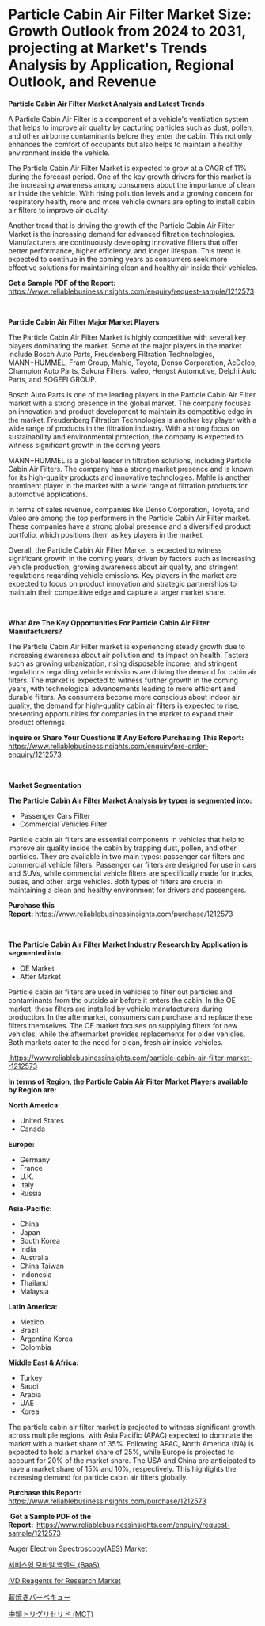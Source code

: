 <p><h1>Particle Cabin Air Filter Market Size: Growth Outlook from 2024 to 2031, projecting at Market's Trends Analysis by Application, Regional Outlook, and Revenue</h1></p><p><strong>Particle Cabin Air Filter Market Analysis and Latest Trends</strong></p>
<p><p>A Particle Cabin Air Filter is a component of a vehicle's ventilation system that helps to improve air quality by capturing particles such as dust, pollen, and other airborne contaminants before they enter the cabin. This not only enhances the comfort of occupants but also helps to maintain a healthy environment inside the vehicle.</p><p>The Particle Cabin Air Filter Market is expected to grow at a CAGR of 11% during the forecast period. One of the key growth drivers for this market is the increasing awareness among consumers about the importance of clean air inside the vehicle. With rising pollution levels and a growing concern for respiratory health, more and more vehicle owners are opting to install cabin air filters to improve air quality.</p><p>Another trend that is driving the growth of the Particle Cabin Air Filter Market is the increasing demand for advanced filtration technologies. Manufacturers are continuously developing innovative filters that offer better performance, higher efficiency, and longer lifespan. This trend is expected to continue in the coming years as consumers seek more effective solutions for maintaining clean and healthy air inside their vehicles.</p></p>
<p><strong>Get a Sample PDF of the Report:&nbsp;</strong> <a href="https://www.reliablebusinessinsights.com/enquiry/request-sample/1212573">https://www.reliablebusinessinsights.com/enquiry/request-sample/1212573</a></p>
<p>&nbsp;</p>
<p><strong>Particle Cabin Air Filter Major Market Players</strong></p>
<p><p>The Particle Cabin Air Filter Market is highly competitive with several key players dominating the market. Some of the major players in the market include Bosch Auto Parts, Freudenberg Filtration Technologies, MANN+HUMMEL, Fram Group, Mahle, Toyota, Denso Corporation, AcDelco, Champion Auto Parts, Sakura Filters, Valeo, Hengst Automotive, Delphi Auto Parts, and SOGEFI GROUP.</p><p>Bosch Auto Parts is one of the leading players in the Particle Cabin Air Filter market with a strong presence in the global market. The company focuses on innovation and product development to maintain its competitive edge in the market. Freudenberg Filtration Technologies is another key player with a wide range of products in the filtration industry. With a strong focus on sustainability and environmental protection, the company is expected to witness significant growth in the coming years.</p><p>MANN+HUMMEL is a global leader in filtration solutions, including Particle Cabin Air Filters. The company has a strong market presence and is known for its high-quality products and innovative technologies. Mahle is another prominent player in the market with a wide range of filtration products for automotive applications.</p><p>In terms of sales revenue, companies like Denso Corporation, Toyota, and Valeo are among the top performers in the Particle Cabin Air Filter market. These companies have a strong global presence and a diversified product portfolio, which positions them as key players in the market.</p><p>Overall, the Particle Cabin Air Filter Market is expected to witness significant growth in the coming years, driven by factors such as increasing vehicle production, growing awareness about air quality, and stringent regulations regarding vehicle emissions. Key players in the market are expected to focus on product innovation and strategic partnerships to maintain their competitive edge and capture a larger market share.</p></p>
<p>&nbsp;</p>
<p><strong>What Are The Key Opportunities For Particle Cabin Air Filter Manufacturers?</strong></p>
<p><p>The Particle Cabin Air Filter market is experiencing steady growth due to increasing awareness about air pollution and its impact on health. Factors such as growing urbanization, rising disposable income, and stringent regulations regarding vehicle emissions are driving the demand for cabin air filters. The market is expected to witness further growth in the coming years, with technological advancements leading to more efficient and durable filters. As consumers become more conscious about indoor air quality, the demand for high-quality cabin air filters is expected to rise, presenting opportunities for companies in the market to expand their product offerings.</p></p>
<p><strong>Inquire or Share Your Questions If Any Before Purchasing This Report:</strong> <a href="https://www.reliablebusinessinsights.com/enquiry/pre-order-enquiry/1212573">https://www.reliablebusinessinsights.com/enquiry/pre-order-enquiry/1212573</a></p>
<p>&nbsp;</p>
<p><strong>Market Segmentation</strong></p>
<p><strong>The Particle Cabin Air Filter Market Analysis by types is segmented into:</strong></p>
<p><ul><li>Passenger Cars Filter</li><li>Commercial Vehicles Filter</li></ul></p>
<p><p>Particle cabin air filters are essential components in vehicles that help to improve air quality inside the cabin by trapping dust, pollen, and other particles. They are available in two main types: passenger car filters and commercial vehicle filters. Passenger car filters are designed for use in cars and SUVs, while commercial vehicle filters are specifically made for trucks, buses, and other large vehicles. Both types of filters are crucial in maintaining a clean and healthy environment for drivers and passengers.</p></p>
<p><strong>Purchase this Report:&nbsp;</strong><a href="https://www.reliablebusinessinsights.com/purchase/1212573">https://www.reliablebusinessinsights.com/purchase/1212573</a></p>
<p>&nbsp;</p>
<p><strong>The Particle Cabin Air Filter Market Industry Research by Application is segmented into:</strong></p>
<p><ul><li>OE Market</li><li>After Market</li></ul></p>
<p><p>Particle cabin air filters are used in vehicles to filter out particles and contaminants from the outside air before it enters the cabin. In the OE market, these filters are installed by vehicle manufacturers during production. In the aftermarket, consumers can purchase and replace these filters themselves. The OE market focuses on supplying filters for new vehicles, while the aftermarket provides replacements for older vehicles. Both markets cater to the need for clean, fresh air inside vehicles.</p></p>
<p><a href="https://www.reliablebusinessinsights.com/particle-cabin-air-filter-market-r1212573">&nbsp;https://www.reliablebusinessinsights.com/particle-cabin-air-filter-market-r1212573</a></p>
<p><strong>In terms of Region, the Particle Cabin Air Filter Market Players available by Region are:</strong></p>
<p>
    <p> <strong> North America: </strong>
        <ul>
            <li>United States</li>
            <li>Canada</li>
        </ul>
        </p> 
    <p> <strong> Europe: </strong>
        <ul>
            <li>Germany</li>
            <li>France</li>
            <li>U.K.</li>
            <li>Italy</li>
            <li>Russia</li>
        </ul>
        </p> 
    <p> <strong> Asia-Pacific: </strong>
        <ul>
            <li>China</li>
            <li>Japan</li>
            <li>South Korea</li>
            <li>India</li>
            <li>Australia</li>
            <li>China Taiwan</li>
            <li>Indonesia</li>
            <li>Thailand</li>
            <li>Malaysia</li>
        </ul>
        </p> 
    <p> <strong> Latin America: </strong>
        <ul>
            <li>Mexico</li>
            <li>Brazil</li>
            <li>Argentina Korea</li>
            <li>Colombia</li>
        </ul>
        </p> 
    <p> <strong> Middle East & Africa: </strong>
        <ul>
            <li>Turkey</li>
            <li>Saudi</li>
            <li>Arabia</li>
            <li>UAE</li>
            <li>Korea</li>
        </ul>
    </p>
    </p>
<p><p>The particle cabin air filter market is projected to witness significant growth across multiple regions, with Asia Pacific (APAC) expected to dominate the market with a market share of 35%. Following APAC, North America (NA) is expected to hold a market share of 25%, while Europe is projected to account for 20% of the market share. The USA and China are anticipated to have a market share of 15% and 10%, respectively. This highlights the increasing demand for particle cabin air filters globally.</p></p>
<p><strong>Purchase this Report: </strong><a href="https://www.reliablebusinessinsights.com/purchase/1212573">https://www.reliablebusinessinsights.com/purchase/1212573</a></p>
<p>&nbsp;<strong>Get a Sample PDF of the Report:&nbsp;&nbsp;</strong><a href="https://www.reliablebusinessinsights.com/enquiry/request-sample/1212573">https://www.reliablebusinessinsights.com/enquiry/request-sample/1212573</a></p>
<p><strong></strong></p>
<p><p><a href="https://issuu.com/reportprime-2/docs/auger-electron-spectroscopyaes-market-size-2030.pp">Auger Electron Spectroscopy(AES) Market</a></p><p><a href="https://github.com/sougarounis/Market-Research-Report-List-4/blob/main/480641395829.md">서비스형 모바일 백엔드 (BaaS)</a></p><p><a href="https://github.com/fiixsa/Market-Research-Report-List-2/blob/main/ivd-reagents-for-research-market.md">IVD Reagents for Research Market</a></p><p><a href="https://github.com/dathomson6534/Market-Research-Report-List-1/blob/main/3917098102286.md">薪焼きバーベキュー</a></p><p><a href="https://github.com/BoydYundt1/Market-Research-Report-List-1/blob/main/2247721102287.md">中鎖トリグリセリド (MCT)</a></p></p>